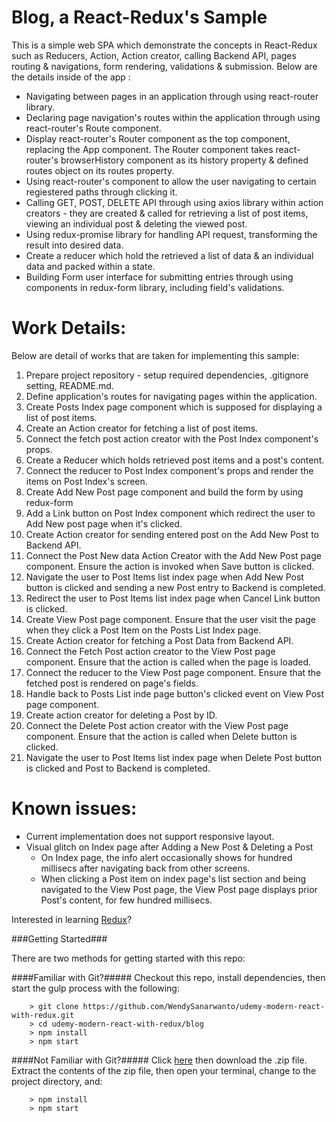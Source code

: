# Blog, a React-Redux's Sample

This is a simple web SPA which demonstrate the concepts in React-Redux such as Reducers, Action, Action creator, calling Backend API, pages routing & navigations, form rendering, validations & submission. 
Below are the details inside of the app :

- Navigating between pages in an application through using react-router library.
- Declaring page navigation's routes within the application through using react-router's Route component.
- Display react-router's Router component as the top component, replacing the App component. The Router component takes react-router's browserHistory component as its history property & defined routes object on its routes property.
- Using react-router's <Link> component to allow the user navigating to certain regiestered paths through clicking it.
- Calling GET, POST, DELETE API through using axios library within action creators - they are created &amp; called for retrieving a list of post items, viewing an individual post &amp; deleting the viewed post.
- Using redux-promise library for handling API request, transforming the result into desired data.
- Create a reducer which hold the retrieved a list of data &amp; an individual data and packed within a state.
- Building Form user interface for submitting entries through using components in redux-form library, including field's validations.

# Work Details:
Below are detail of works that are taken for implementing this sample:

1. Prepare project repository - setup required dependencies, .gitignore setting, README.md.
2. Define application's routes for navigating pages within the application.
3. Create Posts Index page component which is supposed for displaying a list of post items.
4. Create an Action creator for fetching a list of post items.
5. Connect the fetch post action creator with the Post Index component's props.
6. Create a Reducer which holds retrieved post items and a post's content.
7. Connect the reducer to Post Index component's props and render the items on Post Index's screen.
8. Create Add New Post page component and build the form by using redux-form 
9. Add a Link button on Post Index component which redirect the user to Add New post page when it's clicked.
10. Create Action creator for sending entered post on the Add New Post to Backend API.
11. Connect the Post New data Action Creator with the Add New Post page component. Ensure the action is invoked when Save button is clicked.
12. Navigate the user to Post Items list index page when Add New Post button is clicked and sending a new Post entry to Backend is completed.
13. Redirect the user to Post Items list index page when Cancel Link button is clicked.
14. Create View Post page component. Ensure that the user visit the page when they click a Post Item on the Posts List Index page.
15. Create Action creator for fetching a Post Data from Backend API.
16. Connect the Fetch Post action creator to the View Post page component. Ensure that the action is called when the page is loaded.
17. Connect the reducer to the View Post page component. Ensure that the fetched post is rendered on page's fields.
18. Handle back to Posts List inde page button's clicked event on View Post page component.
19. Create action creator for deleting a Post by ID. 
20. Connect the Delete Post action creator with the View Post page component. Ensure that the action is called when Delete button is clicked.
21. Navigate the user to Post Items list index page when Delete Post button is clicked and Post to Backend is completed.

# Known issues:

- Current implementation does not support responsive layout.
- Visual glitch on Index page after Adding a New Post &amp; Deleting a Post 
   - On Index page, the info alert occasionally shows for hundred millisecs after navigating back from other screens.
   - When clicking a Post item on index page's list section and being navigated to the View Post page, the View Post page displays prior Post's content, for few hundred millisecs.

Interested in learning [Redux](https://www.udemy.com/react-redux/)?

###Getting Started###

There are two methods for getting started with this repo:

####Familiar with Git?#####
Checkout this repo, install dependencies, then start the gulp process with the following:

```
	> git clone https://github.com/WendySanarwanto/udemy-modern-react-with-redux.git
	> cd udemy-modern-react-with-redux/blog
	> npm install
	> npm start
```

####Not Familiar with Git?#####
Click [here](https://github.com/WendySanarwanto/udemy-modern-react-with-redux/archive/master.zip) then download the .zip file.  
Extract the contents of the zip file, then open your terminal, change to the project directory, and:

```
	> npm install
	> npm start
```
